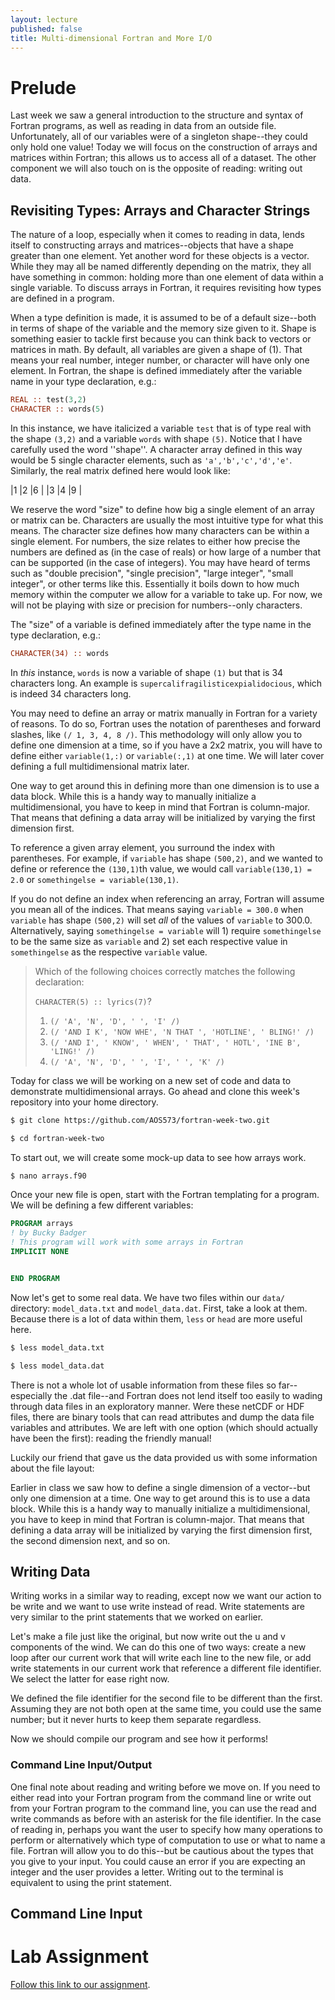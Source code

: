 ```yaml
---
layout: lecture
published: false
title: Multi-dimensional Fortran and More I/O
---
```


# Prelude

Last week we saw a general introduction to the structure and syntax of Fortran programs, as well as reading in data from an outside file. Unfortunately, all of our variables were of a singleton shape--they could only hold one value! Today we will focus on the construction of arrays and matrices within Fortran; this allows us to access all of a dataset. The other component we will also touch on is the opposite of reading: writing out data. 

## Revisiting Types: Arrays and Character Strings

The nature of a loop, especially when it comes to reading in data, lends itself to constructing arrays and matrices--objects that have a shape greater than one element. Yet another word for these objects is a vector. While they may all be named differently depending on the matrix, they all have something in common: holding more than one element of data within a single variable. To discuss arrays in Fortran, it requires revisiting how types are defined in a program.

When a type definition is made, it is assumed to be of a default size--both in terms of shape of the variable and the memory size given to it. Shape is something easier to tackle first because you can think back to vectors or matrices in math. By default, all variables are given a shape of (1). That means your real number, integer number, or character will have only one element. In Fortran, the shape is defined immediately after the variable name in your type declaration, e.g.:

~~~ f90
REAL :: test(3,2)
CHARACTER :: words(5)
~~~

In this instance, we have italicized a variable `test` that is of type real with the shape `(3,2)` and a variable `words` with shape `(5)`. Notice that I have carefully used the word ''shape''. A character array defined in this way would be 5 single character elements, such as `'a','b','c','d','e'`. Similarly, the real matrix defined here would look like:

|1 |2 |6 |
|3 |4 |9 |

We reserve the word "size" to define how big a single element of an array or matrix can be. Characters are usually the most intuitive type for what this means. The character size defines how many characters can be within a single element. For numbers, the size relates to either how precise the numbers are defined as (in the case of reals) or how large of a number that can be supported (in the case of integers). You may have heard of terms such as "double precision", "single precision", "large integer", "small integer", or other terms like this. Essentially it boils down to how much memory within the computer we allow for a variable to take up. For now, we will not be playing with size or precision for numbers--only characters.

The "size" of a variable is defined immediately after the type name in the type declaration, e.g.:

~~~ f90
CHARACTER(34) :: words
~~~

In _this_ instance, `words` is now a variable of shape `(1)` but that is 34 characters long. An example is `supercalifragilisticexpialidocious`, which is indeed 34 characters long.

You may need to define an array or matrix manually in Fortran for a variety of reasons. To do so, Fortran uses the notation of parentheses and forward slashes, like `(/ 1, 3, 4, 8 /)`. This methodology will only allow you to define one dimension at a time, so if you have a 2x2 matrix, you will have to define either `variable(1,:)` or `variable(:,1)` at one time. We will later cover defining a full multidimensional matrix later.

One way to get around this in defining more than one dimension is to use a data block. While this is a handy way to manually initialize a multidimensional, you have to keep in mind that Fortran is column-major. That means that defining a data array will be initialized by varying the first dimension first. 

To reference a given array element, you surround the index with parentheses. For example, if `variable` has shape `(500,2)`, and we wanted to define or reference the `(130,1)`th value, we would call `variable(130,1) = 2.0` or `somethingelse = variable(130,1)`.

If you do not define an index when referencing an array, Fortran will assume you mean all of the indices. That means saying `variable = 300.0` when `variable` has shape `(500,2)` will set _all_ of the values of `variable` to 300.0. Alternatively, saying `somethingelse = variable` will 1) require `somethingelse` to be the same size as `variable` and 2) set each respective value in `somethingelse` as the respective `variable` value.

> Which of the following choices correctly matches the following declaration:
>
> `CHARACTER(5) :: lyrics(7)`?
>
> 1. `(/ 'A', 'N', 'D', ' ', 'I' /)`
> 2. `(/ 'AND I K', 'NOW WHE', 'N THAT ', 'HOTLINE', ' BLING!' /)`
> 3. `(/ 'AND I', ' KNOW', ' WHEN', ' THAT', ' HOTL', 'INE B', 'LING!' /)`
> 4. `(/ 'A', 'N', 'D', ' ', 'I', ' ', 'K' /)`

Today for class we will be working on a new set of code and data to demonstrate multidimensional arrays. Go ahead and clone this week's repository into your home directory.

~~~ bash
$ git clone https://github.com/AOS573/fortran-week-two.git

$ cd fortran-week-two
~~~

To start out, we will create some mock-up data to see how arrays work.

~~~ bash
$ nano arrays.f90
~~~

Once your new file is open, start with the Fortran templating for a program. We will be defining a few different variables:

~~~ f90
PROGRAM arrays
! by Bucky Badger
! This program will work with some arrays in Fortran
IMPLICIT NONE


END PROGRAM
~~~

Now let's get to some real data. We have two files within our `data/` directory: `model_data.txt` and `model_data.dat`. First, take a look at them. Because there is a lot of data within them, `less` or `head` are more useful here.

~~~ bash
$ less model_data.txt

$ less model_data.dat

~~~

There is not a whole lot of usable information from these files so far--especially the .dat file--and Fortran does not lend itself too easily to wading through data files in an exploratory manner. Were these netCDF or HDF files, there are binary tools that can read attributes and dump the data file variables and attributes. We are left with one option (which should actually have been the first): reading the friendly manual!

Luckily our friend that gave us the data provided us with some information about the file layout:



Earlier in class we saw how to define a single dimension of a vector--but only one dimension at a time. One way to get around this is to use a data block. While this is a handy way to manually initialize a multidimensional, you have to keep in mind that Fortran is column-major. That means that defining a data array will be initialized by varying the first dimension first, the second dimension next, and so on.


## Writing Data

Writing works in a similar way to reading, except now we want our action to be write and we want to use write instead of read. Write statements are very similar to the print statements that we worked on earlier.

Let's make a file just like the original, but now write out the u and v components of the wind. We can do this one of two ways: create a new loop after our current work that will write each line to the new file, or add write statements in our current work that reference a different file identifier. We select the latter for ease right now.


We defined the file identifier for the second file to be different than the first. Assuming they are not both open at the same time, you could use the
 same number; but it never hurts to keep them separate regardless.

Now we should compile our program and see how it performs!


### Command Line Input/Output

One final note about reading and writing before we move on. If you need to either read into your Fortran program from the command line or write out from your Fortran program to the command line, you can use the read and write commands as before with an asterisk for the file identifier. In the case of reading in, perhaps you want the user to specify how many operations to perform or alternatively which type of computation to use or what to name a file. Fortran will allow you to do this--but be cautious about the types that you give to your input. You could cause an error if you are expecting an integer and the user provides a letter. Writing out to the terminal is equivalent to using the print statement.

## Command Line Input


# Lab Assignment

[Follow this link to our assignment](/assignments/3-fortran-arrays-write.html).
